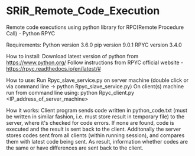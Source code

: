 # SRiR_Remote_Code_Execution
Remote code executions using python library for RPC(Remote Procedure Call) - Python RPYC

Requirements:
	Python version 3.6.0
	pip version 9.0.1
	RPYC version 3.4.0
	
How to install:
	Download latest version of python from https://www.python.org/
	Follow instructions from RPYC official website - https://rpyc.readthedocs.io/en/latest/#
	
How to use:
	Run Rpyc_slave_service.py on server machine (double click or via command line -> python Rpyc_slave_service.py)
	On client(s) machine run from command line using: python Rpyc_client.py <IP_address_of_server_machine>
	
How it works:
	Client program sends code written in python_code.txt (must be written in similar fashion, i.e. must store result in
	temporary file) to the server, where it's checked for code errors. If none are found, code is executed and the result
	is sent back to the client. Additonally the server stores codes sent from all clients (within running session), and
	compares them with latest code being sent. As result, information whether codes are the same or have differences
	are sent back to the client.